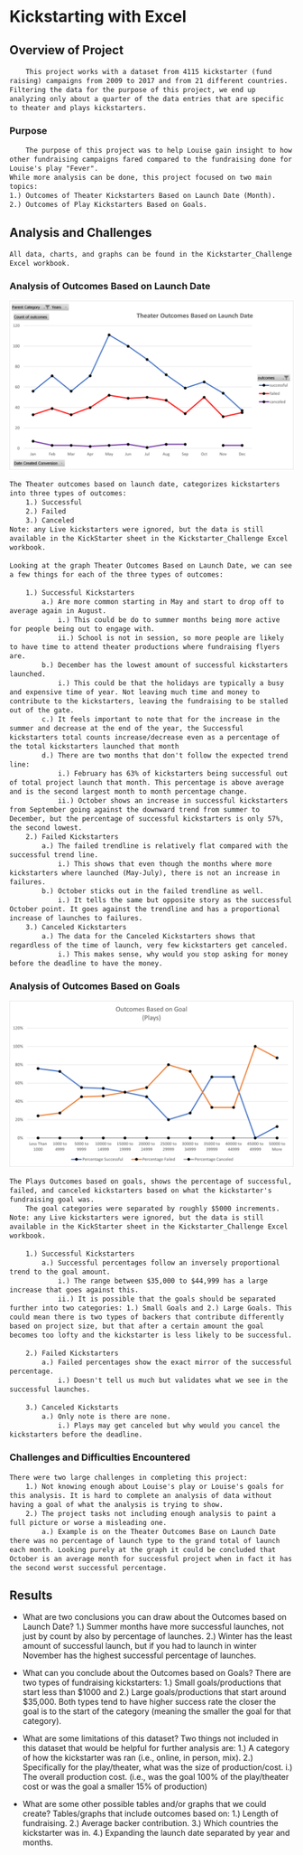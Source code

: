 # Kickstarting with Excel

## Overview of Project
		This project works with a dataset from 4115 kickstarter (fund raising) campaigns from 2009 to 2017 and from 21 different countries. 
	Filtering the data for the purpose of this project, we end up analyzing only about a quarter of the data entries that are specific to theater and plays kickstarters.
		

### Purpose
	
		The purpose of this project was to help Louise gain insight to how other fundraising campaigns fared compared to the fundraising done for Louise's play "Fever".
	While more analysis can be done, this project focused on two main topics: 
	1.) Outcomes of Theater Kickstarters Based on Launch Date (Month).
	2.) Outcomes of Play Kickstarters Based on Goals. 	
	


## Analysis and Challenges
	All data, charts, and graphs can be found in the Kickstarter_Challenge Excel workbook.

### Analysis of Outcomes Based on Launch Date
![alt text](https://raw.githubusercontent.com/zimmer3-iii/kickstarter-analysis/5104d07f73c0b702ca7c170c16203879ce2249cd/Resources/Theater_Outcomes_vs_Launch.png)

	The Theater outcomes based on launch date, categorizes kickstarters into three types of outcomes:
		1.) Successful
		2.) Failed
		3.) Canceled
	Note: any Live kickstarters were ignored, but the data is still available in the KickStarter sheet in the Kickstarter_Challenge Excel workbook.
	
	Looking at the graph Theater Outcomes Based on Launch Date, we can see a few things for each of the three types of outcomes:
	
		1.) Successful Kickstarters
			a.) Are more common starting in May and start to drop off to average again in August. 
				i.) This could be do to summer months being more active for people being out to engage with.
				ii.) School is not in session, so more people are likely to have time to attend theater productions where fundraising flyers are.
			b.) December has the lowest amount of successful kickstarters launched. 
				i.) This could be that the holidays are typically a busy and expensive time of year. Not leaving much time and money to contribute to the kickstarters, leaving the fundraising to be stalled out of the gate.
			c.) It feels important to note that for the increase in the summer and decrease at the end of the year, the Successful kickstarters total counts increase/decrease even as a percentage of the total kickstarters launched that month
			d.) There are two months that don't follow the expected trend line:
				i.) February has 63% of kickstarters being successful out of total project launch that month. This percentage is above average and is the second largest month to month percentage change.
				ii.) October shows an increase in successful kickstarters from September going against the downward trend from summer to December, but the percentage of successful kickstarters is only 57%, the second lowest.  
		2.) Failed Kickstarters
			a.) The failed trendline is relatively flat compared with the successful trend line.
				i.) This shows that even though the months where more kickstarters where launched (May-July), there is not an increase in failures.
			b.) October sticks out in the failed trendline as well.
				i.) It tells the same but opposite story as the successful October point. It goes against the trendline and has a proportional increase of launches to failures.
		3.) Canceled Kickstarters
			a.) The data for the Canceled Kickstarters shows that regardless of the time of launch, very few kickstarters get canceled.
				i.) This makes sense, why would you stop asking for money before the deadline to have the money.
				
				

### Analysis of Outcomes Based on Goals
![alt text](https://raw.githubusercontent.com/zimmer3-iii/kickstarter-analysis/5104d07f73c0b702ca7c170c16203879ce2249cd/Resources/Outcomes_vs_Goals.png)

	The Plays Outcomes based on goals, shows the percentage of successful, failed, and canceled kickstarters based on what the kickstarter's fundraising goal was.
		The goal categories were separated by roughly $5000 increments. 
	Note: any Live kickstarters were ignored, but the data is still available in the KickStarter sheet in the Kickstarter_Challenge Excel workbook.
		
		1.) Successful Kickstarters
			a.) Successful percentages follow an inversely proportional trend to the goal amount.
				i.) The range between $35,000 to $44,999 has a large increase that goes against this.
				ii.) It is possible that the goals should be separated further into two categories: 1.) Small Goals and 2.) Large Goals. This could mean there is two types of backers that contribute differently based on project size, but that after a certain amount the goal becomes too lofty and the kickstarter is less likely to be successful.
				
		2.) Failed Kickstarters
			a.) Failed percentages show the exact mirror of the successful percentage.
				i.) Doesn't tell us much but validates what we see in the successful launches.
				
		3.) Canceled Kickstarts
			a.) Only note is there are none.
				i.) Plays may get canceled but why would you cancel the kickstarters before the deadline.
				
### Challenges and Difficulties Encountered
	There were two large challenges in completing this project:
	    1.) Not knowing enough about Louise's play or Louise's goals for this analysis. It is hard to complete an analysis of data without having a goal of what the analysis is trying to show.
		2.) The project tasks not including enough analysis to paint a full picture or worse a misleading one.
			a.) Example is on the Theater Outcomes Base on Launch Date there was no percentage of launch type to the grand total of launch each month. Looking purely at the graph it could be concluded that October is an average month for successful project when in fact it has the second worst successful percentage.
			
		

## Results

- What are two conclusions you can draw about the Outcomes based on Launch Date? 
	1.) Summer months have more successful launches, not just by count by also by percentage of launches.
	2.) Winter has the least amount of successful launch, but if you had to launch in winter November has the highest successful percentage of launches.

- What can you conclude about the Outcomes based on Goals? 
	There are two types of fundraising kickstarters: 1.) Small goals/productions that start less than $1000 and 2.) Large goals/productions that start around $35,000.
Both types tend to have higher success rate the closer the goal is to the start of the category (meaning the smaller the goal for that category).  	

- What are some limitations of this dataset? 
	Two things not included in this dataset that would be helpful for further analysis are:
	1.) A category of how the kickstarter was ran (i.e., online, in person, mix).
	2.) Specifically for the play/theater, what was the size of production/cost. 
	 	i.) The overall production cost. (i.e., was the goal 100% of the play/theater cost or was the goal a smaller 15% of production)  

- What are some other possible tables and/or graphs that we could create? 
	Tables/graphs that include outcomes based on:
		1.) Length of fundraising.
		2.) Average backer contribution.
		3.) Which countries the kickstarter was in.
		4.) Expanding the launch date separated by year and months.
		
